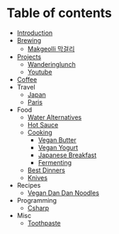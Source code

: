 # Table of contents

- [Introduction](README.md)
- [Brewing](brewing/brewing.md)
  - [Makgeolli 막걸리](brewing/makgeolli.md)
- [Projects](projects/projects.md)
  - [Wanderinglunch](projects/wanderinglunch.md)
  - [Youtube](projects/youtube.md)
- [Coffee](coffee/coffee.md)
- Travel
  - [Japan](travel/japan.md)
  - [Paris](travel/paris.md)
- Food
  - [Water Alternatives](food/water-alternatives.md)
  - [Hot Sauce](food/hot-sauce.md)
  - [Cooking](/food/cooking/cooking.md)
    - [Vegan Butter](/food/cooking/vegan-butter.md)
    - [Vegan Yogurt](/food/cooking/vegan-yogurt.md)
    - [Japanese Breakfast](/food/cooking/japanese-breakfast.md)
    - [Fermenting](/food/cooking/fermenting.md)
  - [Best Dinners](food/dinners.md)
  - [Knives](/food/knives.md)
- Recipes
  - [Vegan Dan Dan Noodles](food/recipes/vegan-dandan.md)
- Programming
  - [Csharp](programming/csharp.md)
- Misc
  - [Toothpaste](misc/toothpaste.md)

